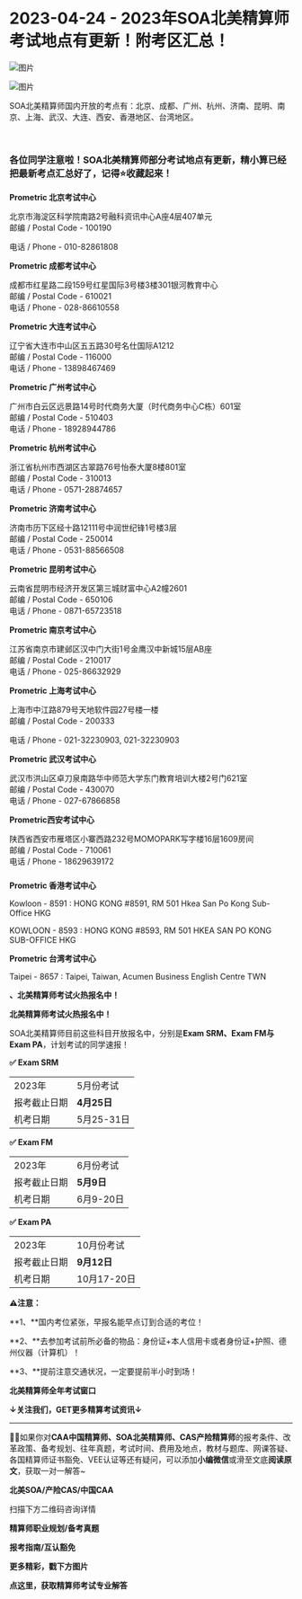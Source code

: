 # 2023-04-24 - 2023年SOA北美精算师考试地点有更新！附考区汇总！

![图片](https://mmbiz.qpic.cn/mmbiz_jpg/mK3FpI9af4kg4PH3You8v1p2s4zAl35ZxNnxg0MdNmVTvH2IJcatox7FnBcNAnYE4JN8ZPBDeK1yLvRwqaptmA/640?wx_fmt=jpeg&tp=webp&wxfrom=5&wx_lazy=1)

![图片](https://mmbiz.qpic.cn/mmbiz_gif/mK3FpI9af4kg4PH3You8v1p2s4zAl35ZQkpnCFrL4sxibTsCHduia44N0WRpw0ibe62rGfxowYB0ZzQROPDAlhh3Q/640?wx_fmt=gif&tp=webp&wxfrom=5&wx_lazy=1)

SOA北美精算师国内开放的考点有：北京、成都、广州、杭州、济南、昆明、南京、上海、武汉、大连、西安、香港地区、台湾地区。

                                             

### 各位同学注意啦！**SOA北美精算师部分考试地点有更新**，精小算已经把最新考点汇总好了，记得⭐收藏起来！

**Prometric 北京考试中心**

北京市海淀区科学院南路2号融科资讯中心A座4层407单元  
邮编 / Postal Code - 100190

电话 / Phone - 010-82861808

**Prometric 成都考试中心**

成都市红星路二段159号红星国际3号楼3楼301银河教育中心  
邮编 / Postal Code - 610021  
电话 / Phone - 028-86610558

**Prometric 大连考试中心**

辽宁省大连市中山区五五路30号名仕国际A1212  
邮编 / Postal Code - 116000  
电话 / Phone - 13898467469

**Prometric 广州考试中心**

广州市白云区远景路14号时代商务大厦（时代商务中心C栋）601室  
邮编 / Postal Code - 510403  
电话 / Phone - 18928944786

**Prometric 杭州考试中心**

浙江省杭州市西湖区古翠路76号怡泰大厦8楼801室  
邮编 / Postal Code - 310013  
电话 / Phone - 0571-28874657

**Prometric 济南考试中心**

济南市历下区经十路12111号中润世纪锋1号楼3层  
邮编 / Postal Code - 250014  
电话 / Phone - 0531-88566508

**Prometric 昆明考试中心**

云南省昆明市经济开发区第三城财富中心A2幢2601  
邮编 / Postal Code - 650106  
电话 / Phone - 0871-65723518

**Prometric 南京考试中心**

江苏省南京市建邺区汉中门大街1号金鹰汉中新城15层AB座  
邮编 / Postal Code - 210017  
电话 / Phone - 025-86632929

**Prometric 上海考试中心**

上海市中江路879号天地软件园27号楼一楼  
邮编 / Postal Code - 200333

电话 / Phone - 021-32230903, 021-32230903

**Prometric 武汉考试中心**

武汉市洪山区卓刀泉南路华中师范大学东门教育培训大楼2号门621室  
邮编 / Postal Code - 430070  
电话 / Phone - 027-67866858

**Prometric西安考试中心**

陕西省西安市雁塔区小寨西路232号MOMOPARK写字楼16层1609房间  
邮编 / Postal Code - 710061  
电话 / Phone - 18629639172

### 

**Prometric 香港考试中心**

Kowloon - 8591 : HONG KONG #8591, RM 501 Hkea San Po Kong Sub-Office HKG

KOWLOON - 8593 : HONG KONG #8593, RM 501 HKEA SAN PO KONG SUB-OFFICE HKG

**Prometric 台湾考试中心**

Taipei - 8657 : Taipei, Taiwan, Acumen Business English Centre TWN

**、北美精算师考试火热报名中！**

**北美精算师考试火热报名中！**

SOA北美精算师目前这些科目开放报名中，分别是**Exam SRM、Exam FM与Exam PA**，计划考试的同学速报！

**✅ Exam SRM**

|  |  |
| --- | --- |
| 2023年 | 5月份考试 |
| 报考截止日期 | **4月25日** |
| 机考日期 | 5月25-31日 |

**✅ Exam FM**

|  |  |
| --- | --- |
| 2023年 | 6月份考试 |
| 报考截止日期 | **5月9日** |
| 机考日期 | 6月9-20日 |

**✅ Exam PA**

|  |  |
| --- | --- |
| 2023年 | 10月份考试 |
| 报考截止日期 | **9月12日** |
| 机考日期 | 10月17-20日 |

**⚠注意：**

**1、**国内考位紧张，早报名能早点订到合适的考位！

**2、**去参加考试前所必备的物品：身份证+本人信用卡或者身份证+护照、德州仪器（计算机）！

**3、**提前注意交通状况，一定要提前半小时到场！

**北美精算师全年考试窗口**


**↓关注我们，GET更多精算考试资讯↓**

****

**💁‍♀️**如果你对**CAA中国精算师、SOA北美精算师、CAS产险精算师**的报考条件、改革政策、备考规划、往年真题，考试时间、费用及地点，教材与题库、网课答疑、各国精算师证书豁免、VEE认证等还有疑问，可以添加**小编微信**或滑至文底**阅读原文**，获取一对一解答~

**北美SOA/产险CAS/中国CAA**

扫描下方二维码咨询详情


**精算师职业规划/备考真题**

**报考指南/互认豁免**

**更多精彩，戳下方图片**


[](http://mp.weixin.qq.com/s?__biz=Mzg5ODgxNDE0NQ==&mid=2247493632&idx=1&sn=5ba7522fa3b28dd0a2db037b215a1b90&chksm=c05e71aef729f8b84540b0bbcf90bf2a7536689c69e94660f3dbe70c7ff554aaf3e9a0010cf9&scene=21#wechat_redirect)

[](http://mp.weixin.qq.com/s?__biz=Mzg5ODgxNDE0NQ==&mid=2247493779&idx=1&sn=f384765e2ebe372ba3efbc1df8b11985&chksm=c05e713df729f82be279126aa37199e619ed3aa071b5c888d7d8e03cb1a47fdaeb686f04d6d2&scene=21#wechat_redirect)

[](http://mp.weixin.qq.com/s?__biz=Mzg5ODgxNDE0NQ==&mid=2247493501&idx=1&sn=7620e474746373a659fe5ef89fbb7cd2&chksm=c05e7ed3f729f7c511ae682b3857e983df48e50f8605ed66cb2ef2297a4871ede24978a97033&scene=21#wechat_redirect)

[](http://mp.weixin.qq.com/s?__biz=Mzg5ODgxNDE0NQ==&mid=2247492715&idx=1&sn=01335ee311efc48384171c21557b53aa&chksm=c05e7dc5f729f4d367a4d45f83b532ab58bff4459c6e5b0e314544b80837f16d9eb0c6c0d157&scene=21#wechat_redirect)

[](http://mp.weixin.qq.com/s?__biz=Mzg5ODgxNDE0NQ==&mid=2247489828&idx=1&sn=2f1a51ffd3446ee42ce79044e07d35fd&chksm=c05d808af72a099ce34d39a99c651eda6259d38fb4aeb7a4c780bc2725224e0d0fc08236b887&scene=21#wechat_redirect)

[](http://mp.weixin.qq.com/s?__biz=Mzg5ODgxNDE0NQ==&mid=2247487955&idx=1&sn=4cd64dbe9b2ed7a555f78b31464a987b&chksm=c05d887df72a016ba99af58538df3fcffe85c27d0de302cdbafe776b98794878482e6edccbe8&scene=21#wechat_redirect)

[](http://mp.weixin.qq.com/s?__biz=Mzg5ODgxNDE0NQ==&mid=2247488785&idx=1&sn=9c4973f67fd0347a0f0f48f71ad1bb3c&chksm=c05d8cbff72a05a93f2b6d814c18b3328d8715f7c91fe024c32d8ece80f1b0a7e1366634cc52&scene=21#wechat_redirect)

[](http://mp.weixin.qq.com/s?__biz=Mzg5ODgxNDE0NQ==&mid=2247485880&idx=1&sn=0ba2bf0e4451dec32a929e06b118121c&chksm=c05d9016f72a1900fe9894195b322250dec7c7456ca30c5cce94ae6819d30bc65094e2e2719d&scene=21#wechat_redirect)

[](http://mp.weixin.qq.com/s?__biz=Mzg5ODgxNDE0NQ==&mid=2247483716&idx=1&sn=e1df2885756e4f4a72d0567ffa4690bb&chksm=c05d98eaf72a11fca6a29c8eb62754a0b92898373d1de868332308fafe026d4c456fc0f4653f&scene=21#wechat_redirect)

[](http://mp.weixin.qq.com/s?__biz=Mzg5ODgxNDE0NQ==&mid=2247484036&idx=1&sn=9bfce993ba0c830ec1e4b39b6716dd12&chksm=c05d9b2af72a123ccbaf001cc3fc565750743273fa0647a136e7593c7e21d55402af0fed5006&scene=21#wechat_redirect)

[](http://mp.weixin.qq.com/s?__biz=Mzg5ODgxNDE0NQ==&mid=2247484305&idx=1&sn=faae400b6a109a99b390d9cf3b2e4c29&chksm=c05d9a3ff72a1329c36d211fdd502501b728c1692d079cf95ee41fd0269002f7c72cffff1ad0&scene=21#wechat_redirect)



**点这里，获取精算师考试专业解答**
